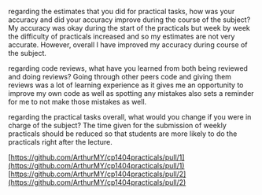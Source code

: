 regarding the estimates that you did for practical tasks, how was your accuracy and did your 
accuracy improve during the course of the subject?
My accuracy was okay during the start of the practicals but week by week the difficulty of practicals 
increased and so my estimates are not very accurate. However, overall I have improved my accuracy during
course of the subject.

regarding code reviews, what have you learned from both being reviewed and doing reviews?
Going through other peers code and giving them reviews was a lot of learning experience as it
gives me an opportunity to improve my own code as well as spotting any mistakes also sets a reminder 
for me to not make those mistakes as well.

regarding the practical tasks overall, what would you change if you were in charge of the subject?
The time given for the submission of weekly practicals should be reduced so that students are more
likely to do the practicals right after the lecture.


[https://github.com/ArthurMY/cp1404practicals/pull/1](https://github.com/ArthurMY/cp1404practicals/pull/1)
[https://github.com/ArthurMY/cp1404practicals/pull/2](https://github.com/ArthurMY/cp1404practicals/pull/2)